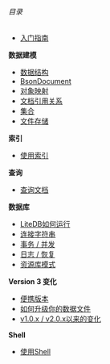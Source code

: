 ###### 目录

- [入门指南](Getting-Started)

**数据建模**
- [数据结构](Data-Structure)
- [BsonDocument](BsonDocument)
- [对象映射](Object-Mapping)
- [文档引用关系](DbRef)
- [集合](Collections)
- [文件存储](FileStorage)

**索引**
- [使用索引](Indexes)
    
**查询**
- [查询文档](Queries)

**数据库**
- [LiteDB如何运行](How-LiteDB-Works)
- [连接字符串](Connection-String)
- [事务 / 并发](Transactions-and-Concurrency)
- [日志 / 恢复](Journaling-and-Recovery)
- [资源库模式](LiteRepository)

**Version 3 变化**
- [便携版本](Portable-Version)
- [如何升级你的数据文件](Update-Datafile)
- [v1.0.x / v2.0.x以来的变化](Changelog)

**Shell**
- [使用Shell](Shell)
